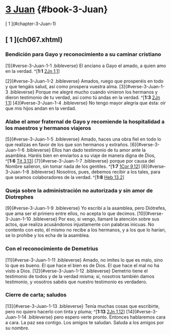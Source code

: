 # [3 Juan](ch001.xhtml) {#book-3-Juan}

<div id="chapterlinks-3-Juan" class="chapterlinks">[&nbsp;1&nbsp;](#chapter-3-Juan-1) </div>

<h2 class="chaptertitle">[&nbsp;1&nbsp;](ch067.xhtml)<span><span id="chapter-3-Juan-1"></span></span></h2>

### Bendición para Gayo y reconocimiento a su caminar cristiano
[1]{#verse-3-Juan-1-1 .bibleverse} El anciano a Gayo el amado, a quien amo en la verdad. ^[**1:1** [2Jn 1,1](ch066.xhtml#verse-2-Juan-1-1)]

[2]{#verse-3-Juan-1-2 .bibleverse} Amados, ruego que prosperéis en todo y que tengáis salud, así como prospera vuestra alma. [3]{#verse-3-Juan-1-3 .bibleverse} Porque me alegré mucho cuando vinieron los hermanos y dieron testimonio de tu verdad, así como tú andas en la verdad. ^[**1:3** [2Jn 1,1](ch066.xhtml#verse-2-Juan-1-1)] [4]{#verse-3-Juan-1-4 .bibleverse} No tengo mayor alegría que ésta: oír que mis hijos andan en la verdad.

### Alabe el amor fraternal de Gayo y recomiende la hospitalidad a los maestros y hermanos viajeros
[5]{#verse-3-Juan-1-5 .bibleverse} Amado, haces una obra fiel en todo lo que realizas en favor de los que son hermanos y extraños. [6]{#verse-3-Juan-1-6 .bibleverse} Ellos han dado testimonio de tu amor ante la asamblea. Haréis bien en enviarlos a su viaje de manera digna de Dios, ^[**1:6** [Tit 3,13](ch059.xhtml#verse-Tito-3-13)] [7]{#verse-3-Juan-1-7 .bibleverse} porque por causa del Nombre salieron, sin tomar nada de los gentiles. ^[**1:7** [1Cor 9,12](ch049.xhtml#verse-1-Corintios-9-12)] [8]{#verse-3-Juan-1-8 .bibleverse} Nosotros, pues, debemos recibir a los tales, para que seamos colaboradores de la verdad. ^[**1:8** [Heb 13,2](ch061.xhtml#verse-Hebreos-13-2)]

### Queja sobre la administración no autorizada y sin amor de Diotrephes
[9]{#verse-3-Juan-1-9 .bibleverse} Yo escribí a la asamblea, pero Diótrefes, que ama ser el primero entre ellos, no acepta lo que decimos. [10]{#verse-3-Juan-1-10 .bibleverse} Por eso, si vengo, llamaré la atención sobre sus actos, que realiza acusándonos injustamente con palabras inicuas. No contento con esto, él mismo no recibe a los hermanos, y a los que lo harían, se lo prohíbe y los echa de la asamblea.

### Con el reconocimiento de Demetrius
[11]{#verse-3-Juan-1-11 .bibleverse} Amado, no imites lo que es malo, sino lo que es bueno. El que hace el bien es de Dios. El que hace el mal no ha visto a Dios. [12]{#verse-3-Juan-1-12 .bibleverse} Demetrio tiene el testimonio de todos y de la verdad misma; sí, nosotros también damos testimonio, y vosotros sabéis que nuestro testimonio es verdadero.

### Cierre de carta; saludos
[13]{#verse-3-Juan-1-13 .bibleverse} Tenía muchas cosas que escribirte, pero no quiero hacerlo con tinta y pluma; ^[**1:13** [2Jn 1,12](ch066.xhtml#verse-2-Juan-1-12)] [14]{#verse-3-Juan-1-14 .bibleverse} pero espero verte pronto. Entonces hablaremos cara a cara. La paz sea contigo. Los amigos te saludan. Saluda a los amigos por su nombre.
